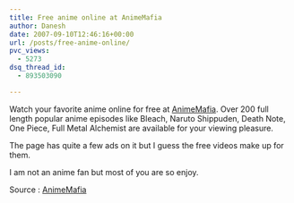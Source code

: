 ```yaml
---
title: Free anime online at AnimeMafia
author: Danesh
date: 2007-09-10T12:46:16+00:00
url: /posts/free-anime-online/
pvc_views:
  - 5273
dsq_thread_id:
  - 893503090

---
```

Watch your favorite anime online for free at [AnimeMafia][1]. Over 200 full length popular anime episodes like Bleach, Naruto Shippuden, Death Note, One Piece, Full Metal Alchemist are available for your viewing pleasure.

The page has quite a few ads on it but I guess the free videos make up for them.

I am not an anime fan but most of you are so enjoy.

Source : [AnimeMafia][1]

 [1]: http://www.animemafia.net/